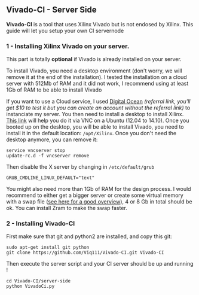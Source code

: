 ## Vivado-CI - Server Side ##

**Vivado-CI** is a tool that uses Xilinx Vivado but is not endosed by Xilinx.
This guide will let you setup your own CI servernode

### 1 - Installing Xilinx Vivado on your server. ###

This part is totally **optional** if Vivado is already installed on your server.

To install Vivado, you need a desktop environment (don't worry, we will remove it at the end of the installation). I tested the installation on a cloud server with 512Mb of RAM and it did not work, I recommend using at least 1Gb of RAM to be able to install Vivado

If you want to use a Cloud service, I used [Digital Ocean](https://www.digitalocean.com/?refcode=6200f0600676) *(referral link, you'll get $10 to test it but you can create an account without the referral link)* to instanciate my server. You then need to install a desktop to install Xilinx.
[This link](https://www.digitalocean.com/community/tutorials/how-to-setup-vnc-for-ubuntu-12) will help you do it via VNC on a Ubuntu (12.04 to 14.10).
Once you booted up on the desktop, you will be able to install Vivado, you need to install it in the default location: `/opt/Xilinx`.
Once you don't need the desktop anymore, you can remove it:

	service vncserver stop
	update-rc.d -f vncserver remove

Then disable the X server by changing in `/etc/default/grub`

	GRUB_CMDLINE_LINUX_DEFAULT="text"

You might also need more than 1Gb of RAM for the design process. I would recommend to either get a bigger server or create some virtual memory with a swap file ([see here for a good overview](https://www.digitalocean.com/community/tutorials/how-to-configure-virtual-memory-swap-file-on-a-vps)), 4 or 8 Gb in total should be ok. You can install Zram to make the swap faster.

### 2 - Installing Vivado-CI ###

First make sure that git and python2 are installed, and copy this git:

	sudo apt-get install git python
	git clone https://github.com/Viq111/Vivado-CI.git Vivado-CI
	
Then execute the server script and your CI server should be up and running !

	cd Vivado-CI/server-side
	python VivadoCi.py
	